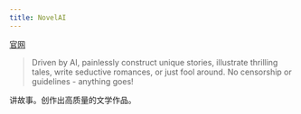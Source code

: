 ```yaml
---
title: NovelAI
---
```

[官网](https://novelai.net/)
> Driven by AI, painlessly construct unique stories, illustrate thrilling tales, write seductive romances, or just fool around. No censorship or guidelines - anything goes!

讲故事。创作出高质量的文学作品。